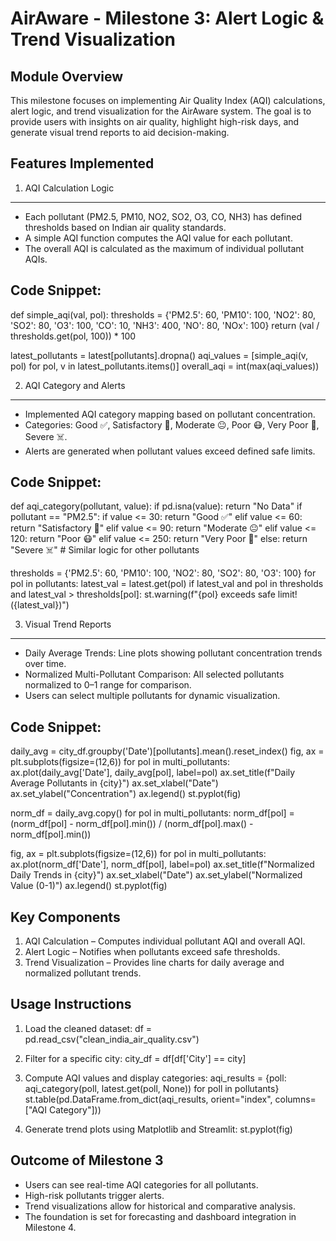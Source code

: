 AirAware - Milestone 3: Alert Logic & Trend Visualization
=========================================================

Module Overview
---------------
This milestone focuses on implementing Air Quality Index (AQI) calculations,
alert logic, and trend visualization for the AirAware system. The goal is
to provide users with insights on air quality, highlight high-risk days,
and generate visual trend reports to aid decision-making.

Features Implemented
-------------------

1. AQI Calculation Logic
------------------------
- Each pollutant (PM2.5, PM10, NO2, SO2, O3, CO, NH3) has defined thresholds
  based on Indian air quality standards.
- A simple AQI function computes the AQI value for each pollutant.
- The overall AQI is calculated as the maximum of individual pollutant AQIs.

Code Snippet:
-------------
def simple_aqi(val, pol):
    thresholds = {'PM2.5': 60, 'PM10': 100, 'NO2': 80, 'SO2': 80, 'O3': 100,
                  'CO': 10, 'NH3': 400, 'NO': 80, 'NOx': 100}
    return (val / thresholds.get(pol, 100)) * 100

latest_pollutants = latest[pollutants].dropna()
aqi_values = [simple_aqi(v, pol) for pol, v in latest_pollutants.items()]
overall_aqi = int(max(aqi_values))

2. AQI Category and Alerts
--------------------------
- Implemented AQI category mapping based on pollutant concentration.
- Categories: Good ✅, Satisfactory 🙂, Moderate 😐, Poor 😷, Very Poor 🤒, Severe ☠️.
- Alerts are generated when pollutant values exceed defined safe limits.

Code Snippet:
-------------
def aqi_category(pollutant, value):
    if pd.isna(value): return "No Data"
    if pollutant == "PM2.5":
        if value <= 30: return "Good ✅"
        elif value <= 60: return "Satisfactory 🙂"
        elif value <= 90: return "Moderate 😐"
        elif value <= 120: return "Poor 😷"
        elif value <= 250: return "Very Poor 🤒"
        else: return "Severe ☠️"
    # Similar logic for other pollutants

thresholds = {'PM2.5': 60, 'PM10': 100, 'NO2': 80, 'SO2': 80, 'O3': 100}
for pol in pollutants:
    latest_val = latest.get(pol)
    if latest_val and pol in thresholds and latest_val > thresholds[pol]:
        st.warning(f"{pol} exceeds safe limit! ({latest_val})")

3. Visual Trend Reports
-----------------------
- Daily Average Trends: Line plots showing pollutant concentration trends over time.
- Normalized Multi-Pollutant Comparison: All selected pollutants normalized to 0–1 range for comparison.
- Users can select multiple pollutants for dynamic visualization.

Code Snippet:
-------------
daily_avg = city_df.groupby('Date')[pollutants].mean().reset_index()
fig, ax = plt.subplots(figsize=(12,6))
for pol in multi_pollutants:
    ax.plot(daily_avg['Date'], daily_avg[pol], label=pol)
ax.set_title(f"Daily Average Pollutants in {city}")
ax.set_xlabel("Date")
ax.set_ylabel("Concentration")
ax.legend()
st.pyplot(fig)

norm_df = daily_avg.copy()
for pol in multi_pollutants:
    norm_df[pol] = (norm_df[pol] - norm_df[pol].min()) / (norm_df[pol].max() - norm_df[pol].min())

fig, ax = plt.subplots(figsize=(12,6))
for pol in multi_pollutants:
    ax.plot(norm_df['Date'], norm_df[pol], label=pol)
ax.set_title(f"Normalized Daily Trends in {city}")
ax.set_xlabel("Date")
ax.set_ylabel("Normalized Value (0-1)")
ax.legend()
st.pyplot(fig)

Key Components
--------------
1. AQI Calculation – Computes individual pollutant AQI and overall AQI.
2. Alert Logic – Notifies when pollutants exceed safe thresholds.
3. Trend Visualization – Provides line charts for daily average and normalized pollutant trends.

Usage Instructions
------------------
1. Load the cleaned dataset:
   df = pd.read_csv("clean_india_air_quality.csv")

2. Filter for a specific city:
   city_df = df[df['City'] == city]

3. Compute AQI values and display categories:
   aqi_results = {poll: aqi_category(poll, latest.get(poll, None)) for poll in pollutants}
   st.table(pd.DataFrame.from_dict(aqi_results, orient="index", columns=["AQI Category"]))

4. Generate trend plots using Matplotlib and Streamlit:
   st.pyplot(fig)

Outcome of Milestone 3
----------------------
- Users can see real-time AQI categories for all pollutants.
- High-risk pollutants trigger alerts.
- Trend visualizations allow for historical and comparative analysis.
- The foundation is set for forecasting and dashboard integration in Milestone 4.
